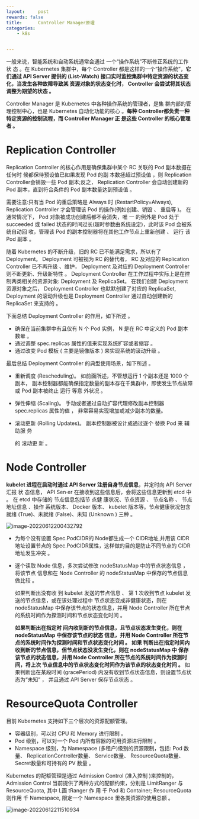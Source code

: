 ```yaml
---
layout:     post
rewards: false
title:      Controller Manager原理
categories:
    - k8s


---
```


一般来说，智能系统和自动系统通常会通过 一个“操作系统”不断修正系统的工作状 态 。在 Kubernetes 集群中，每个 Controller 都是这样的一个“操作系统”，**它们通过 API Server 提供的 (List-Watch) 接口实时监控集群中特定资源的状态变化，当发生各种故障导致某 资渥对象的状态变化时， Controller 会尝试将其状态调整为期望的状态 。** 

Controller Manager 是 Kubernetes 中各种操作系统的管理者，是集 群内部的管理控制中心，也是 Kubernetes 自动化功能的核心 。**每种 Controller都负责一种特定资源的控制流程，而 Controller Manager 正 是这些 Controller 的核心管理者 。**

# Replication Controller

Replication Controller 的核心作用是确保集群中某个 RC 关联的 Pod 副本数摄在任何时 候都保待预设值已如果发现 Pod 的副 本数拯超过预设值 ，则 Replication Controller会销毁一些 Pod 副本;反之， Replication Controller 会自动创建新的 Pod 副本，直到符合条件的 Pod 副本数量达到预设值 。

 需要注意:只有当 Pod 的重启策略是 Always 时 (RestartPolicy=Always), Replication Controller 才会管理该 Pod 的操作(例如创建、销毁 、 重启等 )。 在通常情况下， Pod 对象被成功创建后都不会消失，唯 一 的例外是 Pod 处于 succeeded 或 failed 状态的时间过长(超时参数由系统设定)，此时该 Pod 会被系统自动回 收，管理该 Pod 的副本控制器将在其他工作节点上重新创建 、 运行 该 Pod 副本 。

随着 Kubernetes 的不断升级，旧的 RC 已不能满足需求，所以有了 Deployment。 Deployment 可被视为 RC 的替代者， RC 及对应的 Replication Controller 已不再升级 、维护， Deployment 及对应的 Deployment Controller 则不断更新、升级新特性 。 Deployment Controller 在工作过程中实际上是在控制两类相关的资源对象: Deployment 及 ReplicaSet。 在我们创建 Deployment 资源对象之后， Deployment Controller 也默默创建了对应的 ReplicaSet, Deployment 的滚动升级也是 Deployment Controller 通过自动创建新的 ReplicaSet 来支持的 。

下面总结 Deployment Controller 的作用，如下所述 。

- 确保在当前集群中有且仅有 N 个 Pod 实例， N 是在 RC 中定义的 Pod 副本数晕 。 
- 通过调整 spec.replicas 属性的值来实现系统扩容或者缩容 。
-  通过改变 Pod 模板 ( 主要是镜像版本 ) 来实现系统的滚动升级 。

最后总结 Deployment Controller 的典型使用场景，如下所述 。

- 重新调度 (Rescheduling)。 如前面所述，不管想运行 1 个副本还是 1000 个副本， 副本控制器都能确保指定数量的副本存在千集群中，即使发生节点故障或 Pod 副本被终止 运行 等意 外状况 。

- 弹性伸缩 (Scaling)。 手动或者通过自动扩容代理修改副本控制器 spec.replicas 属性的值 ， 非常容易实现增加或减少副本的数量。

- 滚动更新 (Rolling Updates)。 副本控制器被设计成通过逐个 替换 Pod 来 辅 助服 务

  的 滚动更 新 。



# Node Controller

**kubelet 进程在启动时通过 API Server 注册自身节点信息**，并定时向 API Server 汇报 状 态信息， API Sen·er 在接收到这些信息后，会将这些信息更新到 etcd 中 。 在 etcd 中存储的 节点信息包括节 点健 康状况、节点资源 、 节点名称 、 节点地址信息 、操作 系统版本、 Docker 版本、 kubelet 版本等。节点健康状况包含就绪 (True)、未就绪 (False)、未知 (Unknown ) 三种 。

![image-20220612200432792](https://cdn.jsdelivr.net/gh/631068264/img/e6c9d24egy1h35pr7ykyvj21ct0u0q6s.jpg)

- 为每个没有设置 Spec.PodCIDR的 Node都生成一个 CIDR地址,并用该 CIDR地址设置节点的 Spec.PodCIDR属性，这样做的目的是防止不同节点的 CIDR 地址发生冲突 。

- 逐个读取 Node 信息，多次尝试修改 nodeStatusMap 中的节点状态信息 ， 将该节点 信息和在 Node Controller 的 nodeStatusMap 中保存的节点信息做比较 。

  如果判断出没有收 到 kubelet 发送的节点信息 、 第 1 次收到节点 kubelet 发送的节点信息，或在该处理过程中 节点状态变成非健康状态，则在 nodeStatusMap 中保存该节点的状态信息，并用 Node Controller 所在节点的系统时间作为探测时间和节点状态变化时间 。

  **如果判断出在指定时 间内收到新的节点信息，且节点状态发生变化，则在 nodeStatusMap 中保存该节点的状态 信息，并用 Node Controller 所在节点的系统时间作为探测时间和节点状态变化时间 。 如果 判断出在指定时间内收到新的节点信息，但节点状态没发生变化，则在 nodeStatusMap 中 保存该节点的状态信息，并用 Node Controller 所在节点的系统时间作为探测时间，将上次 节点信息中的节点状态变化时间作为该节点的状态变化时间 。** 如果判断出在某段时间 (gracePeriod) 内没有收到节点状态信息，则设置节点状态为“未知” ， 并且通过 API Server 保存节点状态 。

# ResourceQuota Controller

目前 Kubernetes 支持如下三个层次的资源配额管理。

- 容器级别，可以对 CPU 和 Memory 进行限制 。
- Pod 级别，可以对一个 Pod 内所有容器的可用资源进行限制 。
- Namespace 级别，为 Namespace (多租户)级别的资源限制，包括: Pod 数量、 ReplicationController数量、 Service数量、 ResourceQuota数量、 Secret数量和可持有的 PV 数量 。

Kubernetes 的配额管理是通过 Admission Control (准入控制 )来控制的， Admission Control 当前提供了两种方式的配额约束，分别是 LimitRanger 与 ResourceQuota, 其中 L画 tRanger 作 用 千 Pod 和 Container; ResourceQuota 则作用 千 Namespace, 限定一个 Namespace 里各类资源的使用总额 。

![image-20220612211510934](https://cdn.jsdelivr.net/gh/631068264/img/e6c9d24egy1h35rsog10fj21bk0u00wn.jpg)
